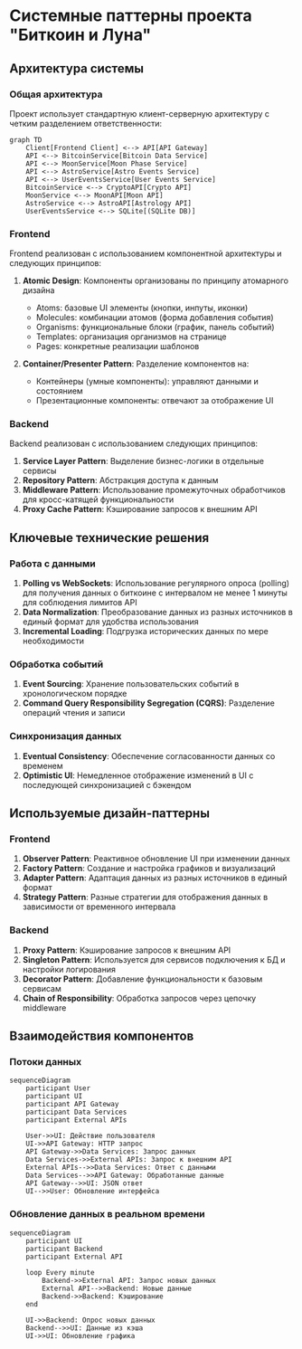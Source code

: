 # Системные паттерны проекта "Биткоин и Луна"

## Архитектура системы

### Общая архитектура
Проект использует стандартную клиент-серверную архитектуру с четким разделением ответственности:

```mermaid
graph TD
    Client[Frontend Client] <--> API[API Gateway]
    API <--> BitcoinService[Bitcoin Data Service]
    API <--> MoonService[Moon Phase Service]
    API <--> AstroService[Astro Events Service]
    API <--> UserEventsService[User Events Service]
    BitcoinService <--> CryptoAPI[Crypto API]
    MoonService <--> MoonAPI[Moon API]
    AstroService <--> AstroAPI[Astrology API]
    UserEventsService <--> SQLite[(SQLite DB)]
```

### Frontend
Frontend реализован с использованием компонентной архитектуры и следующих принципов:

1. **Atomic Design**: Компоненты организованы по принципу атомарного дизайна
   - Atoms: базовые UI элементы (кнопки, инпуты, иконки)
   - Molecules: комбинации атомов (форма добавления события)
   - Organisms: функциональные блоки (график, панель событий)
   - Templates: организация организмов на странице
   - Pages: конкретные реализации шаблонов

2. **Container/Presenter Pattern**: Разделение компонентов на:
   - Контейнеры (умные компоненты): управляют данными и состоянием
   - Презентационные компоненты: отвечают за отображение UI

### Backend
Backend реализован с использованием следующих принципов:

1. **Service Layer Pattern**: Выделение бизнес-логики в отдельные сервисы
2. **Repository Pattern**: Абстракция доступа к данным
3. **Middleware Pattern**: Использование промежуточных обработчиков для кросс-катящей функциональности
4. **Proxy Cache Pattern**: Кэширование запросов к внешним API

## Ключевые технические решения

### Работа с данными
1. **Polling vs WebSockets**: Использование регулярного опроса (polling) для получения данных о биткоине с интервалом не менее 1 минуты для соблюдения лимитов API
2. **Data Normalization**: Преобразование данных из разных источников в единый формат для удобства использования
3. **Incremental Loading**: Подгрузка исторических данных по мере необходимости

### Обработка событий
1. **Event Sourcing**: Хранение пользовательских событий в хронологическом порядке
2. **Command Query Responsibility Segregation (CQRS)**: Разделение операций чтения и записи

### Синхронизация данных
1. **Eventual Consistency**: Обеспечение согласованности данных со временем
2. **Optimistic UI**: Немедленное отображение изменений в UI с последующей синхронизацией с бэкендом

## Используемые дизайн-паттерны

### Frontend
1. **Observer Pattern**: Реактивное обновление UI при изменении данных
2. **Factory Pattern**: Создание и настройка графиков и визуализаций
3. **Adapter Pattern**: Адаптация данных из разных источников в единый формат
4. **Strategy Pattern**: Разные стратегии для отображения данных в зависимости от временного интервала

### Backend
1. **Proxy Pattern**: Кэширование запросов к внешним API
2. **Singleton Pattern**: Используется для сервисов подключения к БД и настройки логирования
3. **Decorator Pattern**: Добавление функциональности к базовым сервисам
4. **Chain of Responsibility**: Обработка запросов через цепочку middleware

## Взаимодействия компонентов

### Потоки данных
```mermaid
sequenceDiagram
    participant User
    participant UI
    participant API Gateway
    participant Data Services
    participant External APIs
    
    User->>UI: Действие пользователя
    UI->>API Gateway: HTTP запрос
    API Gateway->>Data Services: Запрос данных
    Data Services->>External APIs: Запрос к внешним API
    External APIs-->>Data Services: Ответ с данными
    Data Services-->>API Gateway: Обработанные данные
    API Gateway-->>UI: JSON ответ
    UI-->>User: Обновление интерфейса
```

### Обновление данных в реальном времени
```mermaid
sequenceDiagram
    participant UI
    participant Backend
    participant External API
    
    loop Every minute
        Backend->>External API: Запрос новых данных
        External API-->>Backend: Новые данные
        Backend->>Backend: Кэширование
    end
    
    UI->>Backend: Опрос новых данных
    Backend-->>UI: Данные из кэша
    UI->>UI: Обновление графика
``` 